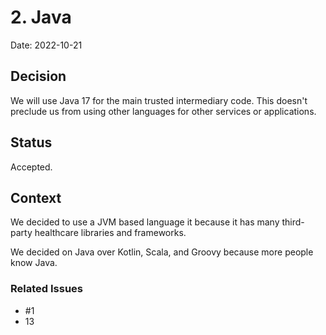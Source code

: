 # 2. Java

Date: 2022-10-21

## Decision

We will use Java 17 for the main trusted intermediary code.
This doesn't preclude us from using other languages for other services or applications.

## Status

Accepted.

## Context

We decided to use a JVM based language it because it has many third-party healthcare libraries and frameworks.

We decided on Java over Kotlin, Scala, and Groovy because more people know Java.

### Related Issues

- #1
- 13
